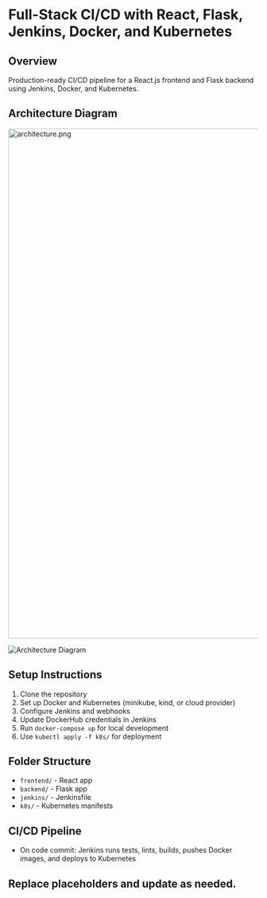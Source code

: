 # Full-Stack CI/CD with React, Flask, Jenkins, Docker, and Kubernetes

## Overview
Production-ready CI/CD pipeline for a React.js frontend and Flask backend using Jenkins, Docker, and Kubernetes.

## Architecture Diagram

<img width="1536" height="1024" alt="architecture.png" src="https://github.com/user-attachments/assets/3f1333b6-d288-4e1b-88ea-9d4be583ceb9" />

![Architecture Diagram](docs/architecture.png) <!-- Placeholder: Replace with your diagram -->

## Setup Instructions

1. Clone the repository
2. Set up Docker and Kubernetes (minikube, kind, or cloud provider)
3. Configure Jenkins and webhooks
4. Update DockerHub credentials in Jenkins
5. Run `docker-compose up` for local development
6. Use `kubectl apply -f k8s/` for deployment

## Folder Structure
- `frontend/` - React app
- `backend/` - Flask app
- `jenkins/` - Jenkinsfile
- `k8s/` - Kubernetes manifests

## CI/CD Pipeline
- On code commit: Jenkins runs tests, lints, builds, pushes Docker images, and deploys to Kubernetes

## Replace placeholders and update as needed.
